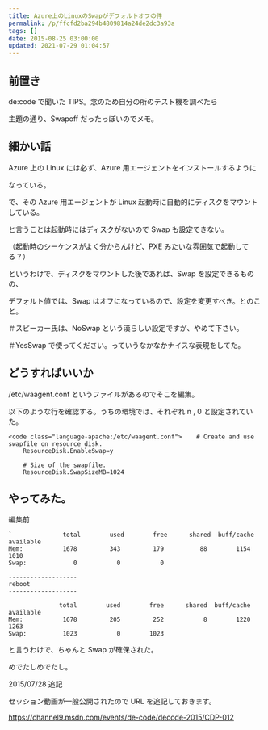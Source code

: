 ```yaml
---
title: Azure上のLinuxのSwapがデフォルトオフの件
permalink: /p/ffcfd2ba294b4809814a24de2dc3a93a
tags: []
date: 2015-08-25 03:00:00
updated: 2021-07-29 01:04:57
---
```


## 前置き

de:code で聞いた TIPS。念のため自分の所のテスト機を調べたら

主題の通り、Swapoff だったっぽいのでメモ。

## 細かい話

Azure 上の Linux には必ず、Azure 用エージェントをインストールするように

なっている。

で、その Azure 用エージェントが Linux 起動時に自動的にディスクをマウントしている。

と言うことは起動時にはディスクがないので Swap も設定できない。

（起動時のシーケンスがよく分からんけど、PXE みたいな雰囲気で起動してる？）

というわけで、ディスクをマウントした後であれば、Swap を設定できるものの、

デフォルト値では、Swap はオフになっているので、設定を変更すべき。とのこと。

＃スピーカー氏は、NoSwap という漢らしい設定ですが、やめて下さい。

＃YesSwap で使ってください。っていうなかなかナイスな表現をしてた。

## どうすればいいか

/etc/waagent.conf というファイルがあるのでそこを編集。

以下のような行を確認する。うちの環境では、それぞれ n , 0 と設定されていた。

```
<code class="language-apache:/etc/waagent.conf">    # Create and use swapfile on resource disk.
    ResourceDisk.EnableSwap=y

    # Size of the swapfile.
    ResourceDisk.SwapSizeMB=1024
```

## やってみた。

編集前

```
`              total        used        free      shared  buff/cache   available
Mem:           1678         343         179          88        1154        1010
Swap:             0           0           0

-------------------
reboot
-------------------

              total        used        free      shared  buff/cache   available
Mem:           1678         205         252           8        1220        1263
Swap:          1023           0        1023
```

と言うわけで、ちゃんと Swap が確保された。

めでたしめでたし。

2015/07/28 追記

セッション動画が一般公開されたので URL を追記しておきます。

<a href="https://channel9.msdn.com/events/de-code/decode-2015/CDP-012"><https://channel9.msdn.com/events/de-code/decode-2015/CDP-012>
